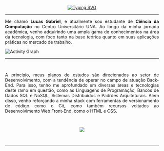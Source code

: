 <p align="center">
  <a href="https://git.io/typing-svg">
    <img src="https://readme-typing-svg.demolab.com?font=Fira+Code&size=32&duration=2000&pause=2000&color=5090CB&center=true&vCenter=true&width=500&lines=Hello%2C+World!" alt="Typing SVG" />
  </a>
</p>

---

<p align="justify">
  Me chamo <b>Lucas Gabriel</b>, e atualmente sou estudante de <b>Ciência da Computação</b> no Centro Universitário UNA. Ao longo da minha jornada acadêmica, venho adquirindo uma ampla gama de conhecimentos na área da tecnologia, com foco tanto na base teórica quanto em suas aplicações práticas no mercado de trabalho.
</p>

![Activity Graph](https://github-readme-activity-graph.vercel.app/graph?username=LuuGab&bg_color=00000000&color=5090CB&line=5090CB&point=E1EAF5&hide_border=true&height=200)


---

<br>

<p align="justify">
  A princípio, meus planos de estudos são direcionados ao setor de Desenvolvimento, com a tendência de operar no campo de atuação Back-End. Para isso, tenho me aprofundado em diversas áreas e tecnologias deste ramo em questão, como as Linguagens de Programação, Bancos de Dados SQL e NoSQL, Sistemas Distribuídos e Padrões Arquiteturais. Além disso, venho reforçando a minha stack com ferramentas de versionamento de código como o Git, como também recursos voltados ao Desenvolvimento Web Front-End, como o HTML e CSS.
</p>

<br>

<p align="center">
  <a href="https://skillicons.dev">
    <img src="https://skillicons.dev/icons?i=java,mysql,github,git,html,css,vscode,idea,firebase" />
  </a>
</p>

<br>

---
